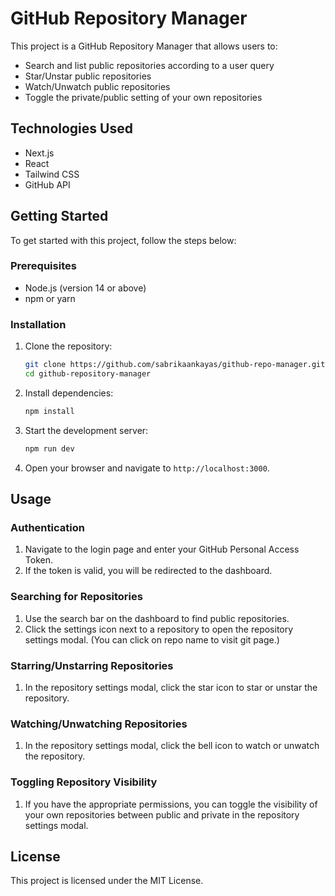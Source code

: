 # GitHub Repository Manager

This project is a GitHub Repository Manager that allows users to:

- Search and list public repositories according to a user query
- Star/Unstar public repositories
- Watch/Unwatch public repositories
- Toggle the private/public setting of your own repositories

## Technologies Used

- Next.js
- React
- Tailwind CSS
- GitHub API

## Getting Started

To get started with this project, follow the steps below:

### Prerequisites

- Node.js (version 14 or above)
- npm or yarn

### Installation

1. Clone the repository:
   ```bash
   git clone https://github.com/sabrikaankayas/github-repo-manager.git
   cd github-repository-manager
2. Install dependencies:
   ```bash
   npm install
3. Start the development server:
   ```bash
   npm run dev
4. Open your browser and navigate to `http://localhost:3000`.

## Usage

### Authentication

1. Navigate to the login page and enter your GitHub Personal Access Token.
2. If the token is valid, you will be redirected to the dashboard.

### Searching for Repositories

1. Use the search bar on the dashboard to find public repositories.
2. Click the settings icon next to a repository to open the repository settings modal. (You can click on repo name to visit git page.)

### Starring/Unstarring Repositories

1. In the repository settings modal, click the star icon to star or unstar the repository.

### Watching/Unwatching Repositories

1. In the repository settings modal, click the bell icon to watch or unwatch the repository.

### Toggling Repository Visibility

1. If you have the appropriate permissions, you can toggle the visibility of your own repositories between public and private in the repository settings modal.

## License

This project is licensed under the MIT License.
